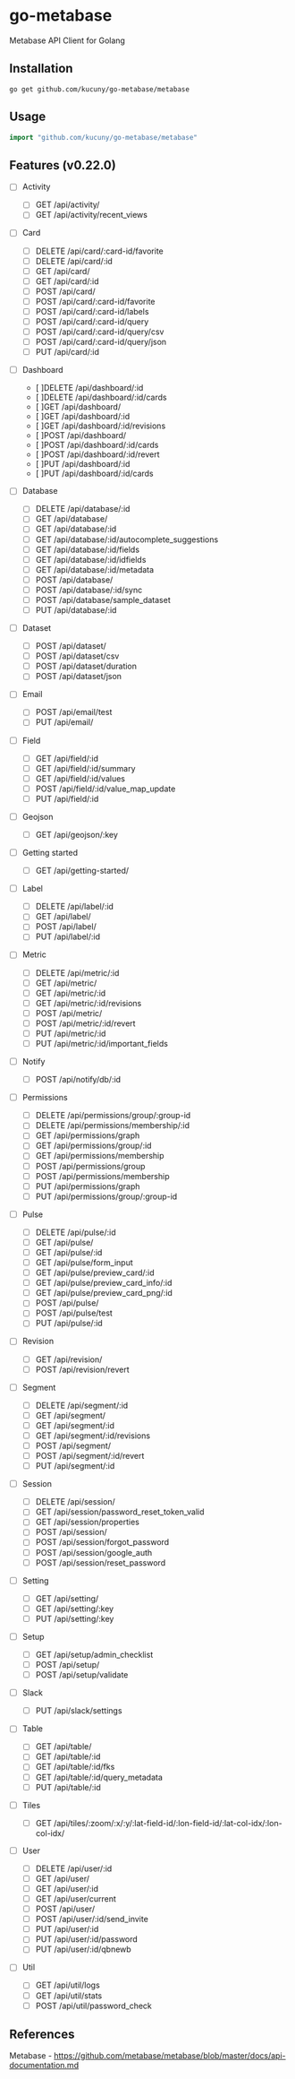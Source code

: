 # go-metabase
Metabase API Client for Golang

## Installation
```
go get github.com/kucuny/go-metabase/metabase
```

## Usage
```go
import "github.com/kucuny/go-metabase/metabase"
```

## Features (v0.22.0)

- [ ] Activity
  - [ ] GET /api/activity/
  - [ ] GET /api/activity/recent_views

- [ ] Card
  - [ ] DELETE /api/card/:card-id/favorite
  - [ ] DELETE /api/card/:id
  - [ ] GET /api/card/
  - [ ] GET /api/card/:id
  - [ ] POST /api/card/
  - [ ] POST /api/card/:card-id/favorite
  - [ ] POST /api/card/:card-id/labels
  - [ ] POST /api/card/:card-id/query
  - [ ] POST /api/card/:card-id/query/csv
  - [ ] POST /api/card/:card-id/query/json
  - [ ] PUT /api/card/:id

- [ ] Dashboard
  - [ ]DELETE /api/dashboard/:id
  - [ ]DELETE /api/dashboard/:id/cards
  - [ ]GET /api/dashboard/
  - [ ]GET /api/dashboard/:id
  - [ ]GET /api/dashboard/:id/revisions
  - [ ]POST /api/dashboard/
  - [ ]POST /api/dashboard/:id/cards
  - [ ]POST /api/dashboard/:id/revert
  - [ ]PUT /api/dashboard/:id
  - [ ]PUT /api/dashboard/:id/cards

- [ ] Database
  - [ ] DELETE /api/database/:id
  - [ ] GET /api/database/
  - [ ] GET /api/database/:id
  - [ ] GET /api/database/:id/autocomplete_suggestions
  - [ ] GET /api/database/:id/fields
  - [ ] GET /api/database/:id/idfields
  - [ ] GET /api/database/:id/metadata
  - [ ] POST /api/database/
  - [ ] POST /api/database/:id/sync
  - [ ] POST /api/database/sample_dataset
  - [ ] PUT /api/database/:id

- [ ] Dataset
  - [ ] POST /api/dataset/
  - [ ] POST /api/dataset/csv
  - [ ] POST /api/dataset/duration
  - [ ] POST /api/dataset/json

- [ ] Email
  - [ ] POST /api/email/test
  - [ ] PUT /api/email/

- [ ] Field
  - [ ] GET /api/field/:id
  - [ ] GET /api/field/:id/summary
  - [ ] GET /api/field/:id/values
  - [ ] POST /api/field/:id/value_map_update
  - [ ] PUT /api/field/:id

- [ ] Geojson
  - [ ] GET /api/geojson/:key

- [ ] Getting started
  - [ ] GET /api/getting-started/

- [ ] Label
  - [ ] DELETE /api/label/:id
  - [ ] GET /api/label/
  - [ ] POST /api/label/
  - [ ] PUT /api/label/:id

- [ ] Metric
  - [ ] DELETE /api/metric/:id
  - [ ] GET /api/metric/
  - [ ] GET /api/metric/:id
  - [ ] GET /api/metric/:id/revisions
  - [ ] POST /api/metric/
  - [ ] POST /api/metric/:id/revert
  - [ ] PUT /api/metric/:id
  - [ ] PUT /api/metric/:id/important_fields

- [ ] Notify
  - [ ] POST /api/notify/db/:id

- [ ] Permissions
  - [ ] DELETE /api/permissions/group/:group-id
  - [ ] DELETE /api/permissions/membership/:id
  - [ ] GET /api/permissions/graph
  - [ ] GET /api/permissions/group/:id
  - [ ] GET /api/permissions/membership
  - [ ] POST /api/permissions/group
  - [ ] POST /api/permissions/membership
  - [ ] PUT /api/permissions/graph
  - [ ] PUT /api/permissions/group/:group-id

- [ ] Pulse
  - [ ] DELETE /api/pulse/:id
  - [ ] GET /api/pulse/
  - [ ] GET /api/pulse/:id
  - [ ] GET /api/pulse/form_input
  - [ ] GET /api/pulse/preview_card/:id
  - [ ] GET /api/pulse/preview_card_info/:id
  - [ ] GET /api/pulse/preview_card_png/:id
  - [ ] POST /api/pulse/
  - [ ] POST /api/pulse/test
  - [ ] PUT /api/pulse/:id

- [ ] Revision
  - [ ] GET /api/revision/
  - [ ] POST /api/revision/revert

- [ ] Segment
  - [ ] DELETE /api/segment/:id
  - [ ] GET /api/segment/
  - [ ] GET /api/segment/:id
  - [ ] GET /api/segment/:id/revisions
  - [ ] POST /api/segment/
  - [ ] POST /api/segment/:id/revert
  - [ ] PUT /api/segment/:id

- [ ] Session
  - [ ] DELETE /api/session/
  - [ ] GET /api/session/password_reset_token_valid
  - [ ] GET /api/session/properties
  - [ ] POST /api/session/
  - [ ] POST /api/session/forgot_password
  - [ ] POST /api/session/google_auth
  - [ ] POST /api/session/reset_password

- [ ] Setting
  - [ ] GET /api/setting/
  - [ ] GET /api/setting/:key
  - [ ] PUT /api/setting/:key
  
- [ ] Setup
  - [ ] GET /api/setup/admin_checklist
  - [ ] POST /api/setup/
  - [ ] POST /api/setup/validate

- [ ] Slack
  - [ ] PUT /api/slack/settings

- [ ] Table
  - [ ] GET /api/table/
  - [ ] GET /api/table/:id
  - [ ] GET /api/table/:id/fks
  - [ ] GET /api/table/:id/query_metadata
  - [ ] PUT /api/table/:id

- [ ] Tiles
  - [ ] GET /api/tiles/:zoom/:x/:y/:lat-field-id/:lon-field-id/:lat-col-idx/:lon-col-idx/

- [ ] User
  - [ ] DELETE /api/user/:id
  - [ ] GET /api/user/
  - [ ] GET /api/user/:id
  - [ ] GET /api/user/current
  - [ ] POST /api/user/
  - [ ] POST /api/user/:id/send_invite
  - [ ] PUT /api/user/:id
  - [ ] PUT /api/user/:id/password
  - [ ] PUT /api/user/:id/qbnewb

- [ ] Util
  - [ ] GET /api/util/logs
  - [ ] GET /api/util/stats
  - [ ] POST /api/util/password_check

## References
Metabase - https://github.com/metabase/metabase/blob/master/docs/api-documentation.md

